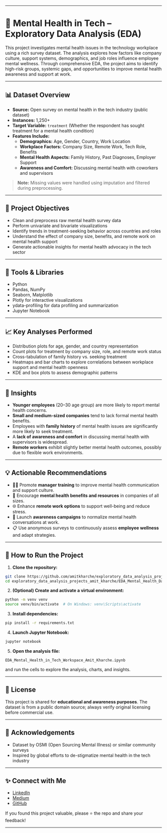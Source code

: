 
---
# 🧠 Mental Health in Tech – Exploratory Data Analysis (EDA)

This project investigates mental health issues in the technology workplace using a rich survey dataset. The analysis explores how factors like company culture, support systems, demographics, and job roles influence employee mental wellness. Through comprehensive EDA, the project aims to identify high-risk groups, systemic gaps, and opportunities to improve mental health awareness and support at work.

---

## 📊 Dataset Overview

- **Source:** Open survey on mental health in the tech industry (public dataset)
- **Instances:** 1,250+
- **Target Variable:** `treatment` (Whether the respondent has sought treatment for a mental health condition)
- **Features Include:**
  - **Demographics:** Age, Gender, Country, Work Location
  - **Workplace Factors:** Company Size, Remote Work, Tech Role, Benefits
  - **Mental Health Aspects:** Family History, Past Diagnoses, Employer Support
  - **Awareness and Comfort:** Discussing mental health with coworkers and supervisors

> **Note:** Missing values were handled using imputation and filtered during preprocessing.

---

## 📌 Project Objectives

- Clean and preprocess raw mental health survey data
- Perform univariate and bivariate visualizations
- Identify trends in treatment-seeking behavior across countries and roles
- Understand the effect of company size, benefits, and remote work on mental health support
- Generate actionable insights for mental health advocacy in the tech sector

---

## 🔧 Tools & Libraries

- Python
- Pandas, NumPy
- Seaborn, Matplotlib
- Plotly for interactive visualizations
- ydata-profiling for data profiling and summarization
- Jupyter Notebook

---

## 📈 Key Analyses Performed

- Distribution plots for age, gender, and country representation
- Count plots for treatment by company size, role, and remote work status
- Cross-tabulation of family history vs. seeking treatment
- Heatmaps and bar charts to explore correlations between workplace support and mental health openness
- KDE and box plots to assess demographic patterns

---

## 📌 Insights

- **Younger employees** (20–30 age group) are more likely to report mental health concerns.
- **Small and medium-sized companies** tend to lack formal mental health benefits.
- Employees with **family history** of mental health issues are significantly more likely to seek treatment.
- A **lack of awareness and comfort** in discussing mental health with supervisors is widespread.
- **Remote workers** exhibit slightly better mental health outcomes, possibly due to flexible work environments.

---

## 💡 Actionable Recommendations

- 🧑‍💼 Promote **manager training** to improve mental health communication and support culture.
- 🏥 Encourage **mental health benefits and resources** in companies of all sizes.
- 🌐 Enhance **remote work options** to support well-being and reduce stress.
- 📢 Launch **awareness campaigns** to normalize mental health conversations at work.
- 📋 Use anonymous surveys to continuously assess **employee wellness** and adapt strategies.

---

## 🧪 How to Run the Project

1. **Clone the repository:**
```bash
git clone https://github.com/amitkharche/exploratory_data_analysis_projects_amit_kharche.git
cd exploratory_data_analysis_projects_amit_kharche/EDA_Mental_Health_Data_amit_kharche
````

2. **(Optional) Create and activate a virtual environment:**

```bash
python -m venv venv
source venv/bin/activate  # On Windows: venv\Scripts\activate
```

3. **Install dependencies:**

```bash
pip install -r requirements.txt
```

4. **Launch Jupyter Notebook:**

```bash
jupyter notebook
```

5. **Open the analysis file:**

```
EDA_Mental_Health_in_Tech_Workspace_Amit_Kharche.ipynb
```

and run the cells to explore the analysis, charts, and insights.

---

## 📜 License

This project is shared for **educational and awareness purposes**. The dataset is from a public domain source; always verify original licensing before commercial use.

---

## 🤝 Acknowledgements

* Dataset by OSMI (Open Sourcing Mental Illness) or similar community surveys
* Inspired by global efforts to de-stigmatize mental health in the tech industry

---

## ✨ Connect with Me

* [LinkedIn](https://www.linkedin.com/in/amit-kharche)
* [Medium](https://medium.com/@amitkharche14)
* [GitHub](https://github.com/amitkharche)

If you found this project valuable, please ⭐ the repo and share your feedback!

---
